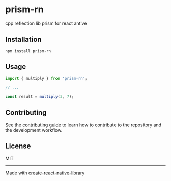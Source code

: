 # prism-rn

cpp reflection lib prism for react antive

## Installation

```sh
npm install prism-rn
```

## Usage


```js
import { multiply } from 'prism-rn';

// ...

const result = multiply(3, 7);
```


## Contributing

See the [contributing guide](CONTRIBUTING.md) to learn how to contribute to the repository and the development workflow.

## License

MIT

---

Made with [create-react-native-library](https://github.com/callstack/react-native-builder-bob)
